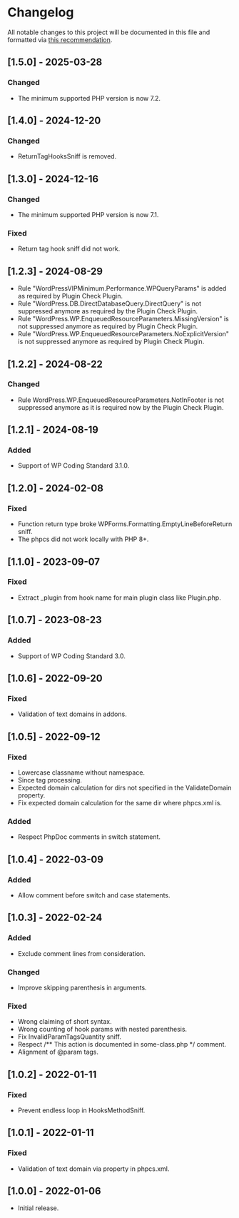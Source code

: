 # Changelog
All notable changes to this project will be documented in this file and formatted via [this recommendation](https://keepachangelog.com/).

## [1.5.0] - 2025-03-28
### Changed
- The minimum supported PHP version is now 7.2.

## [1.4.0] - 2024-12-20
### Changed
- ReturnTagHooksSniff is removed.

## [1.3.0] - 2024-12-16
### Changed
- The minimum supported PHP version is now 7.1.

### Fixed
- Return tag hook sniff did not work.

## [1.2.3] - 2024-08-29
- Rule "WordPressVIPMinimum.Performance.WPQueryParams" is added as required by Plugin Check Plugin.
- Rule "WordPress.DB.DirectDatabaseQuery.DirectQuery" is not suppressed anymore as required by the Plugin Check Plugin.
- Rule "WordPress.WP.EnqueuedResourceParameters.MissingVersion" is not suppressed anymore as required by Plugin Check Plugin.
- Rule "WordPress.WP.EnqueuedResourceParameters.NoExplicitVersion" is not suppressed anymore as required by Plugin Check Plugin.

## [1.2.2] - 2024-08-22
### Changed
- Rule WordPress.WP.EnqueuedResourceParameters.NotInFooter is not suppressed anymore as it is required now by the Plugin Check Plugin.

## [1.2.1] - 2024-08-19
### Added
- Support of WP Coding Standard 3.1.0.

## [1.2.0] - 2024-02-08
### Fixed
- Function return type broke WPForms.Formatting.EmptyLineBeforeReturn sniff.
- The phpcs did not work locally with PHP 8+.

## [1.1.0] - 2023-09-07
### Fixed
- Extract _plugin from hook name for main plugin class like Plugin.php.

## [1.0.7] - 2023-08-23
### Added
- Support of WP Coding Standard 3.0.

## [1.0.6] - 2022-09-20
### Fixed
- Validation of text domains in addons.

## [1.0.5] - 2022-09-12
### Fixed
- Lowercase classname without namespace.
- Since tag processing.
- Expected domain calculation for dirs not specified in the ValidateDomain property.
- Fix expected domain calculation for the same dir where phpcs.xml is.

### Added
- Respect PhpDoc comments in switch statement.

## [1.0.4] - 2022-03-09
### Added
- Allow comment before switch and case statements.

## [1.0.3] - 2022-02-24
### Added
- Exclude comment lines from consideration.

### Changed
- Improve skipping parenthesis in arguments.

### Fixed
- Wrong claiming of short syntax.
- Wrong counting of hook params with nested parenthesis.
- Fix InvalidParamTagsQuantity sniff.
- Respect /** This action is documented in some-class.php */ comment.
- Alignment of @param tags.

## [1.0.2] - 2022-01-11
### Fixed
- Prevent endless loop in HooksMethodSniff.

## [1.0.1] - 2022-01-11
### Fixed
- Validation of text domain via property in phpcs.xml.

## [1.0.0] - 2022-01-06
- Initial release.
